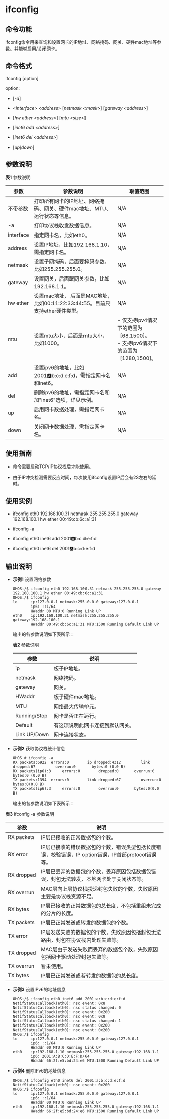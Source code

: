 # ifconfig


## 命令功能

ifconfig命令用来查询和设置网卡的IP地址、网络掩码、网关、硬件mac地址等参数。并能够启用/关闭网卡。


## 命令格式

ifconfig [option]

option:

- [_-a_]

- &lt;_interface_&gt; &lt;_address_&gt; [_netmask &lt;mask&gt;_] [_gateway &lt;address&gt;_]

- [_hw ether &lt;address&gt;_] [_mtu &lt;size&gt;_]

- [_inet6 add &lt;address&gt;_]

- [_inet6 del &lt;address&gt;_]

- [_up|down_]


## 参数说明

**表1** 参数说明

| 参数 | 参数说明 | 取值范围 | 
| -------- | -------- | -------- |
| 不带参数 | 打印所有网卡的IP地址、网络掩码、网关、硬件mac地址、MTU、运行状态等信息。 | N/A | 
| -a | 打印协议栈收发数据信息。 | N/A | 
| interface | 指定网卡名，比如eth0。 | N/A | 
| address | 设置IP地址，比如192.168.1.10，需指定网卡名。 | N/A | 
| netmask | 设置子网掩码，后面要掩码参数，比如255.255.255.0。 | N/A | 
| gateway | 设置网关，后面跟网关参数，比如192.168.1.1。 | N/A | 
| hw&nbsp;ether | 设置mac地址，&nbsp;后面是MAC地址，比如00:11:22:33:44:55。目前只支持ether硬件类型。 | N/A | 
| mtu | 设置mtu大小，后面是mtu大小，比如1000。 | -&nbsp;仅支持ipv4情况下的范围为<br/>&nbsp;&nbsp;[68,1500]。<br/>-&nbsp;支持ipv6情况下的范围为<br/>&nbsp;&nbsp;[1280,1500]。 | 
| add | 设置ipv6的地址，比如2001:a:b:c:d:e:f:d，需指定网卡名和inet6。 | N/A | 
| del | 删除ipv6的地址，需指定网卡名和加"inet6"选项，详见示例。 | N/A | 
| up | 启用网卡数据处理，需指定网卡名。 | N/A | 
| down | 关闭网卡数据处理，需指定网卡名。 | N/A | 


## 使用指南

- 命令需要启动TCP/IP协议栈后才能使用。

- 由于IP冲突检测需要反应时间，每次使用ifconfig设置IP后会有2S左右的延时。


## 使用实例

- ifconfig eth0 192.168.100.31 netmask 255.255.255.0 gateway 192.168.100.1 hw ether 00:49:cb:6c:a1:31

- ifconfig -a

- ifconfig eth0 inet6 add 2001:a:b:c:d:e:f:d

- ifconfig eth0 inet6 del 2001:a:b:c:d:e:f:d


## 输出说明

- **示例1** 设置网络参数

  ```
  OHOS:/$ ifconfig eth0 192.168.100.31 netmask 255.255.255.0 gateway 192.168.100.1 hw ether 00:49:cb:6c:a1:31
  OHOS:/$ ifconfig
  lo      ip:127.0.0.1 netmask:255.0.0.0 gateway:127.0.0.1
          ip6: ::1/64
          HWaddr 00 MTU:0 Running Link UP
  eth0    ip:192.168.100.31 netmask:255.255.255.0 gateway:192.168.100.1
          HWaddr 00:49:cb:6c:a1:31 MTU:1500 Running Default Link UP
  ```

  输出的各参数说明如下表所示：

  **表2** 参数说明
  
  | 参数 | 说明 | 
  | -------- | -------- |
  | ip | 板子IP地址。 | 
  | netmask | 网络掩码。 | 
  | gateway | 网关。 | 
  | HWaddr | 板子硬件mac地址。 | 
  | MTU | 网络最大传输单元。 | 
  | Running/Stop | 网卡是否正在运行。 | 
  | Default | 有这项说明此网卡连接到默认网关。 | 
  | Link&nbsp;UP/Down | 网卡连接状态。 | 

- **示例2** 获取协议栈统计信息

  ```
  OHOS # ifconfig -a
  RX packets:6922  errors:0        ip dropped:4312         link dropped:67         overrun:0       bytes:0 (0.0 B)
  RX packets(ip6):3     errors:0        dropped:0       overrun:0       bytes:0 (0.0 B)
  TX packets:1394  errors:0        link dropped:67         overrun:0       bytes:0(0.0 B)
  TX packets(ip6):3     errors:0        overrun:0       bytes:0(0.0 B)
  ```

  输出的各参数说明如下表所示：

**表3** ifconfig -a 参数说明
  
  | 参数 | 说明 | 
  | -------- | -------- |
  | RX&nbsp;packets | IP层已接收的正常数据包的个数。 | 
  | RX&nbsp;error | IP层已接收的错误数据包的个数，错误类型包括长度错误，校验错误，IP&nbsp;option错误，IP首部protocol错误等。 | 
  | RX&nbsp;dropped | IP层已丢弃的数据包的个数，丢弃原因包括数据包错误，封包无法转发，本地网卡处于关闭状态等。 | 
  | RX&nbsp;overrun | MAC层向上层协议栈投递封包失败的个数，失败原因主要是协议栈资源不足。 | 
  | RX&nbsp;bytes | IP层已接收的正常数据包的总长度，不包括重组未完成的分片的长度。 | 
  | TX&nbsp;packets | IP层已正常发送或转发的数据包的个数。 | 
  | TX&nbsp;error | IP层发送失败的数据包的个数，失败原因包括封包无法路由，封包在协议栈内处理失败等。 | 
  | TX&nbsp;dropped | MAC层由于发送失败而丢弃的数据包个数，失败原因包括网卡驱动处理封包失败等。 | 
  | TX&nbsp;overrun | 暂未使用。 | 
  | TX&nbsp;bytes | IP层已正常发送或者转发的数据包的总长度。 | 

- **示例3** 设置IPv6的地址信息

  ```
  OHOS:/$ ifconfig eth0 inet6 add 2001:a:b:c:d:e:f:d
  NetifStatusCallback(eth0): nsc event: 0x8
  NetifStatusCallback(eth0): nsc status changed: 0
  NetifStatusCallback(eth0): nsc event: 0x200
  NetifStatusCallback(eth0): nsc event: 0x8
  NetifStatusCallback(eth0): nsc status changed: 1
  NetifStatusCallback(eth0): nsc event: 0x200
  NetifStatusCallback(eth0): nsc event: 0x200
  OHOS:/$ ifconfig
  lo      ip:127.0.0.1 netmask:255.0.0.0 gateway:127.0.0.1
          ip6: ::1/64
          HWaddr 00 MTU:0 Running Link UP
  eth0    ip:192.168.1.10 netmask:255.255.255.0 gateway:192.168.1.1
          ip6: 2001:A:B:C:D:E:F:D/64
          HWaddr 66:2f:e5:bd:24:e6 MTU:1500 Running Default Link UP
  ```

- **示例4** 删除IPv6的地址信息

  ```
  OHOS:/$ ifconfig eth0 inet6 del 2001:a:b:c:d:e:f:d
  NetifStatusCallback(eth0): nsc event: 0x200
  OHOS:/$ ifconfig
  lo      ip:127.0.0.1 netmask:255.0.0.0 gateway:127.0.0.1
          ip6: ::1/64
          HWaddr 00 MTU:0 Running Link UP
  eth0    ip:192.168.1.10 netmask:255.255.255.0 gateway:192.168.1.1
          HWaddr 66:2f:e5:bd:24:e6 MTU:1500 Running Default Link UP
  ```
